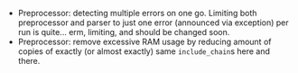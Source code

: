  * Preprocessor: detecting multiple errors on one go. Limiting both preprocessor and
   parser to just one error (announced via exception) per run is quite... erm, limiting,
   and should be changed soon.
 * Preprocessor: remove excessive RAM usage by reducing amount of copies of exactly
   (or almost exactly) same `include_chain`s here and there.
